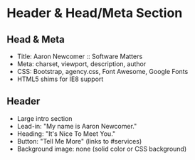 # Header & Head/Meta Section

## Head & Meta
- Title: Aaron Newcomer :: Software Matters
- Meta: charset, viewport, description, author
- CSS: Bootstrap, agency.css, Font Awesome, Google Fonts
- HTML5 shims for IE8 support

## Header
- Large intro section
- Lead-in: "My name is Aaron Newcomer."
- Heading: "It's Nice To Meet You."
- Button: "Tell Me More" (links to #services)
- Background image: none (solid color or CSS background)
